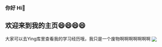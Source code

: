 ### 你好 Hi👋

## 欢迎来到我的主页😄😄😄😄

大家可以去Ying库里查看我的学习经历哦，我只是一个废物啊啊啊啊啊啊啊
<img align="center"  src="https://github-readme-stats.vercel.app/api?username=WuYingSi&show_icons=true&theme=radical"/>
